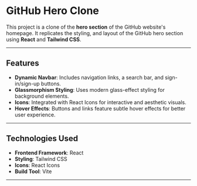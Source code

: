 # GitHub Hero Clone

This project is a clone of the **hero section** of the GitHub website's homepage. It replicates the styling, and layout of the GitHub hero section using **React** and **Tailwind CSS**.


---

## Features


- **Dynamic Navbar**: Includes navigation links, a search bar, and sign-in/sign-up buttons.
- **Glassmorphism Styling**: Uses modern glass-effect styling for background elements.
- **Icons**: Integrated with React Icons for interactive and aesthetic visuals.
- **Hover Effects**: Buttons and links feature subtle hover effects for better user experience.

---

## Technologies Used

- **Frontend Framework**: React
- **Styling**: Tailwind CSS
- **Icons**: React Icons
- **Build Tool**: Vite

---


